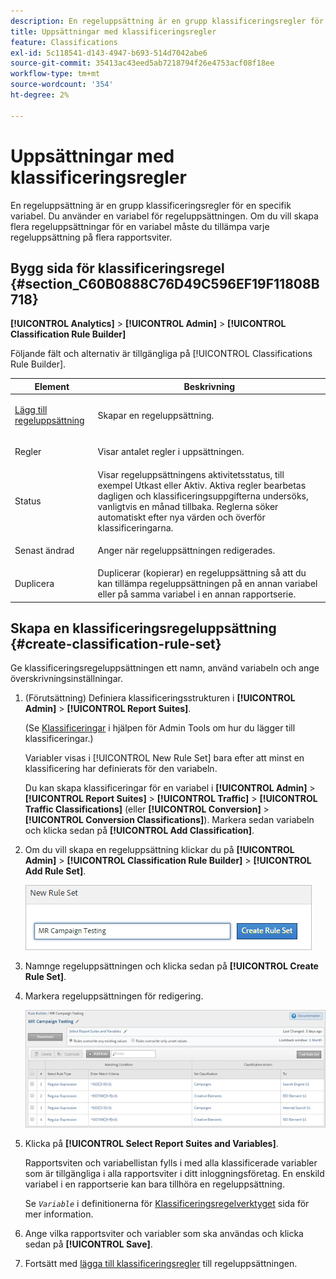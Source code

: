 ```yaml
---
description: En regeluppsättning är en grupp klassificeringsregler för en specifik variabel. Du använder en variabel för regeluppsättningen. Om du vill skapa flera regeluppsättningar för en variabel måste du tillämpa varje regeluppsättning på flera rapportsviter.
title: Uppsättningar med klassificeringsregler
feature: Classifications
exl-id: 5c118541-d143-4947-b693-514d7042abe6
source-git-commit: 35413ac43eed5ab7218794f26e4753acf08f18ee
workflow-type: tm+mt
source-wordcount: '354'
ht-degree: 2%

---
```


# Uppsättningar med klassificeringsregler

En regeluppsättning är en grupp klassificeringsregler för en specifik variabel. Du använder en variabel för regeluppsättningen. Om du vill skapa flera regeluppsättningar för en variabel måste du tillämpa varje regeluppsättning på flera rapportsviter.

## Bygg sida för klassificeringsregel {#section_C60B0888C76D49C596EF19F11808B718}

**[!UICONTROL Analytics]** > **[!UICONTROL Admin]** > **[!UICONTROL Classification Rule Builder]**

Följande fält och alternativ är tillgängliga på [!UICONTROL Classifications Rule Builder].

<table id="table_A5D92409969747E39E041216A5AA32CD"> 
 <thead> 
  <tr> 
   <th colname="col1" class="entry"> Element </th> 
   <th colname="col2" class="entry"> Beskrivning </th> 
  </tr> 
 </thead>
 <tbody> 
  <tr> 
   <td colname="col1"> <p><a href="/help/components/classifications/crb/classification-rule-set.md"  > Lägg till regeluppsättning</a> </p> </td> 
   <td colname="col2"> <p>Skapar en regeluppsättning. </p> </td> 
  </tr> 
  <tr> 
   <td colname="col1"> <p>Regler </p> </td> 
   <td colname="col2"> Visar antalet regler i uppsättningen. </td> 
  </tr> 
  <tr> 
   <td colname="col1"> <p>Status </p> </td> 
   <td colname="col2"> Visar regeluppsättningens aktivitetsstatus, till exempel Utkast eller Aktiv. Aktiva regler bearbetas dagligen och klassificeringsuppgifterna undersöks, vanligtvis en månad tillbaka. Reglerna söker automatiskt efter nya värden och överför klassificeringarna. </td> 
  </tr> 
  <tr> 
   <td colname="col1"> <p>Senast ändrad </p> </td> 
   <td colname="col2"> Anger när regeluppsättningen redigerades. </td> 
  </tr> 
  <tr> 
   <td colname="col1"> <p>Duplicera </p> </td> 
   <td colname="col2"> Duplicerar (kopierar) en regeluppsättning så att du kan tillämpa regeluppsättningen på en annan variabel eller på samma variabel i en annan rapportserie. </td> 
  </tr> 
 </tbody> 
</table>

## Skapa en klassificeringsregeluppsättning {#create-classification-rule-set}

Ge klassificeringsregeluppsättningen ett namn, använd variabeln och ange överskrivningsinställningar.

1. (Förutsättning) Definiera klassificeringsstrukturen i **[!UICONTROL Admin]** > **[!UICONTROL Report Suites]**.

   (Se [Klassificeringar](https://experienceleague.adobe.com/docs/analytics/components/classifications/c-classifications.html) i hjälpen för Admin Tools om hur du lägger till klassificeringar.)

   Variabler visas i [!UICONTROL New Rule Set] bara efter att minst en klassificering har definierats för den variabeln.

   Du kan skapa klassificeringar för en variabel i **[!UICONTROL Admin]** > **[!UICONTROL Report Suites]** > **[!UICONTROL Traffic]** > **[!UICONTROL Traffic Classifications]** (eller **[!UICONTROL Conversion]** > **[!UICONTROL Conversion Classifications]**). Markera sedan variabeln och klicka sedan på **[!UICONTROL Add Classification]**.

1. Om du vill skapa en regeluppsättning klickar du på **[!UICONTROL Admin]** > **[!UICONTROL Classification Rule Builder]** > **[!UICONTROL Add Rule Set]**.

   ![](assets/new_rule_set.png)

1. Namnge regeluppsättningen och klicka sedan på **[!UICONTROL Create Rule Set]**.
1. Markera regeluppsättningen för redigering.

   ![](assets/classification_rules_page.png)

1. Klicka på **[!UICONTROL Select Report Suites and Variables]**.

   Rapportsviten och variabellistan fylls i med alla klassificerade variabler som är tillgängliga i alla rapportsviter i ditt inloggningsföretag. En enskild variabel i en rapportserie kan bara tillhöra en regeluppsättning.

   Se *`Variable`* i definitionerna för [Klassificeringsregelverktyget](/help/components/classifications/crb/classification-rule-definitions.md) sida för mer information.
1. Ange vilka rapportsviter och variabler som ska användas och klicka sedan på **[!UICONTROL Save]**.
1. Fortsätt med [lägga till klassificeringsregler](/help/components/classifications/crb/classification-rule-set.md) till regeluppsättningen.
